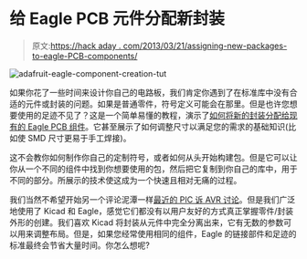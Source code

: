 # 给 Eagle PCB 元件分配新封装

> 原文:[https://hack aday . com/2013/03/21/assigning-new-packages-to-eagle-PCB-components/](https://hackaday.com/2013/03/21/assigning-new-packages-to-eagle-pcb-components/)

![adafruit-eagle-component-creation-tut](../Images/35f9dcd4b74060690746bba24c890641.png)

如果你花了一些时间来设计你自己的电路板，我们肯定你遇到了在标准库中没有合适的元件或封装的问题。如果是普通零件，符号定义可能会在那里。但是也许您想要使用的足迹不见了？这是一个简单易懂的教程，演示了[如何将新的封装分配给现有的 Eagle PCB 组件](http://learn.adafruit.com/eagle-tutorial-how-to-add-a-new-package-to-a-component/)。它甚至展示了如何调整尺寸以满足您的需求的基础知识(比如使 SMD 尺寸更易于手工焊接)。

这不会教你如何制作你自己的定制符号，或者如何从头开始构建包。但是它可以让你从一个不同的组件中找到你想要使用的包，然后把它复制到你自己的库中，用于不同的部分。所展示的技术使这成为一个快速且相对无痛的过程。

我们当然不希望开始另一个评论泥潭一样[最近的 PIC 诉 AVR 讨论](http://hackaday.com/2013/03/10/another-salvo-in-the-pic-vs-avr-holy-war/)。但是我们广泛地使用了 Kicad 和 Eagle，感觉它们都没有以用户友好的方式真正掌握零件/封装外形的创建。我们喜欢 Kicad 将封装从元件中完全分离出来，它有无数的参数可以用来调整布局。但是，如果您经常使用相同的组件，Eagle 的链接部件和足迹的标准最终会节省大量时间。你怎么想呢?
